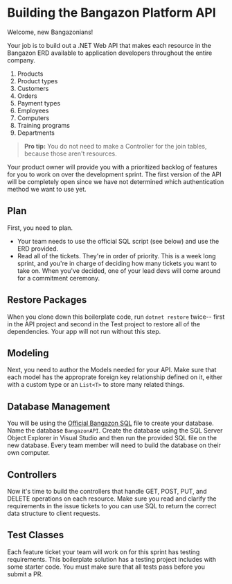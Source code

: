 # Building the Bangazon Platform API

Welcome, new Bangazonians!

Your job is to build out a .NET Web API that makes each resource in the Bangazon ERD available to application developers throughout the entire company.

1. Products
1. Product types
1. Customers
1. Orders
1. Payment types
1. Employees
1. Computers
1. Training programs
1. Departments

> **Pro tip:** You do not need to make a Controller for the join tables, because those aren't resources.

Your product owner will provide you with a prioritized backlog of features for you to work on over the development sprint. The first version of the API will be completely open since we have not determined which authentication method we want to use yet.



## Plan

First, you need to plan.

- Your team needs to use the official SQL script (see below) and use the ERD provided.
- Read all of the tickets. They're in order of priority. This is a week long sprint, and you're in charge of deciding how many tickets you want to take on. When you've decided, one of your lead devs will come around for a commitment ceremony.

## Restore Packages

When you clone down this boilerplate code, run `dotnet restore` twice-- first in the API project and second in the Test project to restore all of the dependencies. Your app will not run without this step.

## Modeling

Next, you need to author the Models needed for your API. Make sure that each model has the approprate foreign key relationship defined on it, either with a custom type or an `List<T>` to store many related things.

## Database Management

You will be using the [Official Bangazon SQL](./bangazon.sql) file to create your database. Name the database `BangazonAPI`. Create the database using the SQL Server Object Explorer in Visual Studio and then run the provided SQL file on the new database. Every team member will need to build the database on their own computer.

## Controllers

Now it's time to build the controllers that handle GET, POST, PUT, and DELETE operations on each resource. Make sure you read and clarify the requirements in the issue tickets to you can use  SQL to return the correct data structure to client requests.

## Test Classes

Each feature ticket your team will work on for this sprint has testing requirements. This boilerplate solution has a testing project includes with some starter code. You must make sure that all tests pass before you submit a PR.



